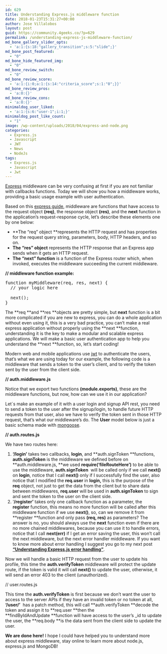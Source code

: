 ```yaml
---
id: 629
title: Understanding Express.js middleware function
date: 2018-01-23T15:31:27+00:00
author: Jose Villalobos
layout: post
guid: https://community.4geeks.co/?p=629
permalink: /understanding-express-js-middleware-function/
md_bone_gallery_slider_opts:
  - 'a:1:{s:18:"gallery_transition";s:5:"slide";}'
md_bone_post_featured:
  - "0"
md_bone_hide_featured_img:
  - "0"
md_bone_review_switch:
  - "0"
md_bone_review_score:
  - 'a:1:{i:0;a:1:{s:14:"criteria_score";s:1:"0";}}'
md_bone_review_pros:
  - 'a:0:{}'
md_bone_review_cons:
  - 'a:0:{}'
minimaldog_user_liked:
  - 'a:1:{s:6:"user-1";i:1;}'
minimaldog_post_like_count:
  - "1"
image: /wp-content/uploads/2018/04/express-and-node.png
categories:
  - Express.js
  - Javascript
  - JWT
  - News
  - NodeJs
tags:
  - Express.js
  - Javascript
  - Jwt
---
```

[Express](http://expressjs.com) middleware can be very confusing at first if you are not familiar with callbacks functions. Today we will show you how a middleware works, providing a basic usage example with user authentication.

Based on this&nbsp;[express guide](http://expressjs.com/en/guide/writing-middleware.html), middleware are functions that have access to the request object **(req)**, the response object **(res)**, and the&nbsp;**next**&nbsp;function in the application’s request-response cycle, let’s describe these elements one by one below:

  * **The&nbsp;“req” object&nbsp;**represents the HTTP request and has properties for the request query string, parameters, body, HTTP headers, and so on.
  * **The&nbsp;“res”&nbsp;object**&nbsp;represents the HTTP response that an Express app sends when it gets an HTTP request.
  * **The&nbsp;“next”&nbsp;function**&nbsp;is a function of the Express router which, when invoked, executes the middleware succeeding the current middleware.

**// middleware function example:** 

<pre class="prettyprint">function myMiddleware(req, res, next) {
  // your logic here

  next();
}</pre>

The **req&nbsp;**and **res&nbsp;**objects are pretty simple, but **next**&nbsp;function is a bit more complicated if you are new to express, you can do a whole application without even using it, this is a very bad practice, you can’t make a real express application without properly using the **next&nbsp;**function, understanding it is the key to make a modular and scalable express applications. We will make a basic user authentication app to help you understand the **next&nbsp;**function, so, let’s start coding!

Modern web and mobile applications use [jwt](https://jwt.io/) to authenticate the users, that’s what we are using today for our example, the following code is a middleware that sends a token to the user’s client, and to verify the token sent by the user from the client side.

**// auth.middleware.js**

<div class="gist-oembed" data-gist="NodeJoSe/3435453e72c6bdfbeaf30ebb250cece7.json">
</div>

Notice that we export two functions **(module.exports)**, these are the middleware functions, but now, how can we use it in our application?

Let´s make an example of it with a user login and signup API rest, you need to send a token to the user after the signup/login, to handle future HTTP requests from that user, also we have to verify the token sent in those HTTP request, that’s what our middleware’s do. The **User**&nbsp;model below is just a basic schema made with [mongoose](https://github.com/Automattic/mongoose).

**// auth.routes.js**

<div class="gist-oembed" data-gist="NodeJoSe/3806d75369480ac82f09e87dc533e345.json">
</div>

We have two routes here:

  1. **‘/login’** takes two callbacks, **login**, and **auth.signToken&nbsp;**functions, **auth.signToken**&nbsp;is the middleware we defined before on **auth.middleware.js,&nbsp;**we used **require(‘fileRouteHere’)** to be able to use the middleware,&nbsp;**auth.signToken**&nbsp; will be called only if we call **next()** on **login**, notice that I call **next()** only if I successfully find the user, also notice that I modified the **req.user**&nbsp;in **login,** this is the purpose of the **req**&nbsp;object, not just to get the data from the client but to share data between middlewares, **req.user**&nbsp;will be used in **auth.signToken**&nbsp;to sign and sent the token to the user on the client side.
  2. &#8216;**/register&#8217;** takes only one callback function as a parameter, the **register**&nbsp;function, this means no more function will be called after this middleware function if we use **next()**, so, can we remove it from **register&nbsp;**function and only pass **(req, res)** as parameters? The answer is no, you should always use the **next** function even if there are no more chained middlewares, because you can use it to handle errors, notice that I call **next(err)** if I get an error saving the user, this won’t call the next middleware, but the next error handler middleware. If you want to know more about error handling I suggest you go to my next post [**&#8220;Understanding Express.js error handling&#8221;**](https://community.4geeks.co/?p=642&preview=true).

Now we will handle a basic HTTP request from the user to update his profile, this time the **auth.verifyToken**&nbsp;middleware will protect the update route, if the token is valid it will call **next()** to update the user, otherwise, it will send an error 403 to the client (unauthorized).
  
// user.routes.js

<div class="gist-oembed" data-gist="NodeJoSe/5c39446915898037796bfc2fcf7a5882.json">
</div>

This time the **auth.verifyToken**&nbsp;is first because we don’t want the user to access to the server APIs if they have an invalid token or no token at all, **‘/user/’** &nbsp;has a patch method, this will call **auth.verifyToken&nbsp;**decode the token and assign it to **req.user&nbsp;**then the **findByIdAndUpdate&nbsp;**function will have access to the user’s _id to update the user, the **req.body&nbsp;**is the data sent from the client side to update the user.

**We are done here!** I hope I could have helped you to understand more about express middleware, stay online to learn more about node.js, express.js and MongoDB!